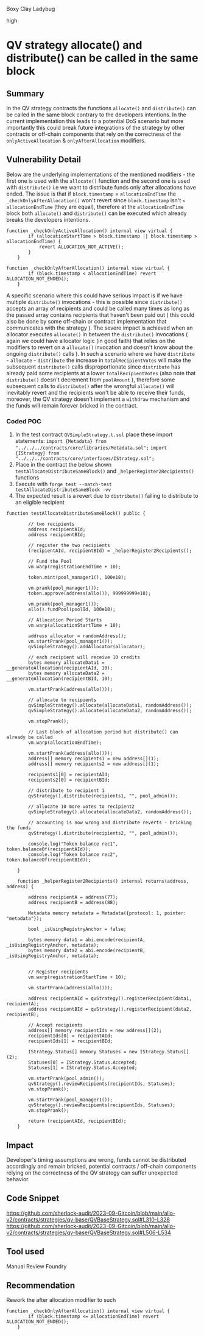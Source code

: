 Boxy Clay Ladybug

high

# QV strategy allocate() and distribute() can be called in the same block
## Summary
In the QV strategy contracts the functions `allocate()` and `distribute()` can be called in the same block contrary to the developers intentions. In the current implementation this leads to a potential DoS scenario but more importantly this could break future integrations of the strategy by other contracts or off-chain components that rely on the correctness of the `onlyActiveAllocation` & `onlyAfterAllocation` modifiers.
## Vulnerability Detail
Below are the underlying implementations of the mentioned modifiers - the first one is used with the `allocate()` function and the second one is used with `distribute()` i.e we want to distribute funds only after allocations have ended. The issue is that if `block.timestamp` = `allocationEndTime` the `_checkOnlyAfterAllocation()` won't revert since `block.timestamp` isn't `<` `allocationEndTime` (they are equal), therefore at the `allocationEndTime` block both `allocate()` and `distribute()` can be executed which already breaks the developers intentions.
```solidity
function _checkOnlyActiveAllocation() internal view virtual {
        if (allocationStartTime > block.timestamp || block.timestamp > allocationEndTime) {
            revert ALLOCATION_NOT_ACTIVE();
        }
    }
```

```solidity
function _checkOnlyAfterAllocation() internal view virtual {
        if (block.timestamp < allocationEndTime) revert ALLOCATION_NOT_ENDED();
    }
```
A specific scenario where this could have serious impact is if we have multiple `distribute()` invocations - this is possible since `distribute()` accepts an array of recipients and could be called many times as long as the passed array contains recipients that haven't been paid out ( this could also be done by some off-chain or contract implementation that communicates with the strategy ). The severe impact is achieved when an allocator executes `allocate()` in between the `distribute()` invocations ( again we could have allocator logic (in good faith) that relies on the modifiers to revert on a `allocate()` invocation and doesn't know about the ongoing `distribute()` calls ). In such a scenario where we have `distribute` - `allocate` - `distribute` the increase in `totalRecipientVotes` will make the subsequent `distribute()` calls disproportionate since `distribute` has already paid some recipients at a lower `totalRecipientVotes` (also note that `distribute()` doesn't decrement from `poolAmount` ), therefore some subsequent calls to `distribute()` after the wrongful  `allocate()` will inevitably revert and the recipients won't be able to receive their funds, moreover, the QV strategy doesn't implement a  `withdraw` mechanism and the funds will remain forever bricked in the contract. 

### Coded POC
1. In the test contract `QVSimpleStrategy.t.sol` place these import statements:
`import {Metadata} from "../../../contracts/core/libraries/Metadata.sol";`
`import {IStrategy} from "../../../contracts/core/interfaces/IStrategy.sol";`
2. Place in the contract the below shown `testAllocateDistributeSameBlock()` and  `_helperRegister2Recipients()` functions
3. Execute with `forge test --match-test testAllocateDistributeSameBlock -vv`
4. The expected result is a revert due to `distribute()` failing to distribute to an eligible recipient
```solidity
function testAllocateDistributeSameBlock() public {
        
        // two recipients
        address recipientAId;
        address recipientBId;

        // register the two recipients
        (recipientAId, recipientBId) = _helperRegister2Recipients();

        // Fund the Pool
        vm.warp(registrationEndTime + 10);

        token.mint(pool_manager1(), 100e18);

        vm.prank(pool_manager1());
        token.approve(address(allo()), 999999999e18);

        vm.prank(pool_manager1());
        allo().fundPool(poolId, 100e18);

        // Allocation Period Starts
        vm.warp(allocationStartTime + 10);

        address allocator = randomAddress();
        vm.startPrank(pool_manager1());
        qvSimpleStrategy().addAllocator(allocator);

        // each recipient will receive 10 credits
        bytes memory allocateData1 = __generateAllocation(recipientAId, 10);
        bytes memory allocateData2 = __generateAllocation(recipientBId, 10);

        vm.startPrank(address(allo()));

        // allocate to recipients
        qvSimpleStrategy().allocate(allocateData1, randomAddress());
        qvSimpleStrategy().allocate(allocateData2, randomAddress());

        vm.stopPrank();

        // Last block of allocation period but distribute() can already be called
        vm.warp(allocationEndTime);

        vm.startPrank(address(allo()));
        address[] memory recipients1 = new address[](1);
        address[] memory recipients2 = new address[](1);

        recipients1[0] = recipientAId;
        recipients2[0] = recipientBId;

        // distribute to recipient 1
        qvStrategy().distribute(recipients1, "", pool_admin());

        // allocate 10 more votes to recipient2 
        qvSimpleStrategy().allocate(allocateData2, randomAddress());
        
        // accounting is now wrong and distribute reverts - bricking the funds
        qvStrategy().distribute(recipients2, "", pool_admin());

        console.log("Token balance rec1", token.balanceOf(recipientAId));
        console.log("Token balance rec2", token.balanceOf(recipientBId));

    }

    function _helperRegister2Recipients() internal returns(address, address) {
         
        address recipientA = address(77);
        address recipientB = address(88);

        Metadata memory metadata = Metadata({protocol: 1, pointer: "metadata"});
        
        bool _isUsingRegistryAnchor = false;

        bytes memory data1 = abi.encode(recipientA, _isUsingRegistryAnchor, metadata);
        bytes memory data2 = abi.encode(recipientB, _isUsingRegistryAnchor, metadata);

        
        // Register recipients
        vm.warp(registrationStartTime + 10);

        vm.startPrank(address(allo()));

        address recipientAId = qvStrategy().registerRecipient(data1, recipientA);
        address recipientBId = qvStrategy().registerRecipient(data2, recipientB);

        // Accept recipients
        address[] memory recipientIds = new address[](2);
        recipientIds[0] = recipientAId;
        recipientIds[1] = recipientBId;

        IStrategy.Status[] memory Statuses = new IStrategy.Status[](2);
        Statuses[0] = IStrategy.Status.Accepted;
        Statuses[1] = IStrategy.Status.Accepted;

        vm.startPrank(pool_admin());
        qvStrategy().reviewRecipients(recipientIds, Statuses);
        vm.stopPrank();

        vm.startPrank(pool_manager1());
        qvStrategy().reviewRecipients(recipientIds, Statuses);
        vm.stopPrank();

        return (recipientAId, recipientBId);
    }
```
## Impact
Developer's timing assumptions are wrong, funds cannot be distributed accordingly and remain bricked, potential contracts / off-chain components relying on the correctness of the QV strategy can suffer unexpected behavior. 
## Code Snippet
https://github.com/sherlock-audit/2023-09-Gitcoin/blob/main/allo-v2/contracts/strategies/qv-base/QVBaseStrategy.sol#L310-L328
https://github.com/sherlock-audit/2023-09-Gitcoin/blob/main/allo-v2/contracts/strategies/qv-base/QVBaseStrategy.sol#L506-L534
## Tool used

Manual Review
Foundry

## Recommendation
Rework the after allocation modifier to such
```solidity
function _checkOnlyAfterAllocation() internal view virtual {
        if (block.timestamp <= allocationEndTime) revert ALLOCATION_NOT_ENDED();
    }
```
